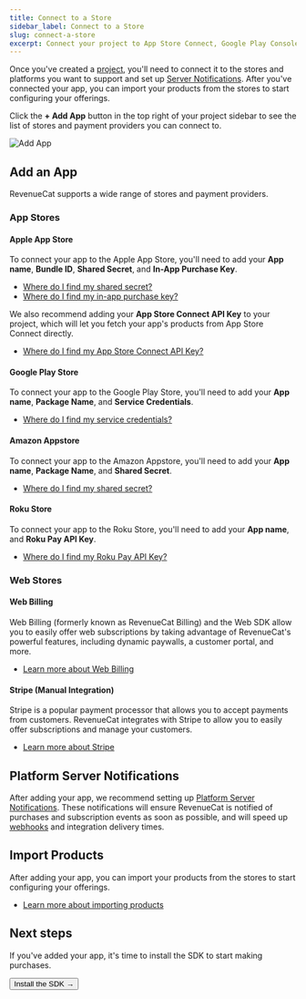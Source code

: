 ```yaml
---
title: Connect to a Store
sidebar_label: Connect to a Store
slug: connect-a-store
excerpt: Connect your project to App Store Connect, Google Play Console, and more
---
```


Once you've created a [project](/projects/overview), you'll need to connect it to the stores and platforms you want to support and set up [Server Notifications](/platform-resources/server-notifications). After you've connected your app, you can import your products from the stores to start configuring your offerings.

Click the **+ Add App** button in the top right of your project sidebar to see the list of stores and payment providers you can connect to.

![Add App](/images/projects/add-an-app.png)

## Add an App

RevenueCat supports a wide range of stores and payment providers.

### App Stores

#### Apple App Store

To connect your app to the Apple App Store, you'll need to add your **App name**, **Bundle ID**, **Shared Secret**, and **In-App Purchase Key**.

- [Where do I find my shared secret?](/service-credentials/itunesconnect-app-specific-shared-secret)
- [Where do I find my in-app purchase key?](/service-credentials/itunesconnect-app-specific-shared-secret/in-app-purchase-key-configuration)

We also recommend adding your **App Store Connect API Key** to your project, which will let you fetch your app's products from App Store Connect directly.

- [Where do I find my App Store Connect API Key?](/service-credentials/itunesconnect-app-specific-shared-secret/app-store-connect-api-key-configuration)

#### Google Play Store

To connect your app to the Google Play Store, you'll need to add your **App name**, **Package Name**, and **Service Credentials**.

- [Where do I find my service credentials?](/service-credentials/creating-play-service-credentials)

#### Amazon Appstore

To connect your app to the Amazon Appstore, you'll need to add your **App name**, **Package Name**, and **Shared Secret**.

- [Where do I find my shared secret?](/service-credentials/amazon-appstore-credentials)

#### Roku Store

To connect your app to the Roku Store, you'll need to add your **App name**, and **Roku Pay API Key**.

- [Where do I find my Roku Pay API Key?](/service-credentials/roku-credentials)

### Web Stores

#### Web Billing

Web Billing (formerly known as RevenueCat Billing) and the Web SDK allow you to easily offer web subscriptions by taking advantage of RevenueCat's powerful features, including dynamic paywalls, a customer portal, and more.

- [Learn more about Web Billing](/web/web-billing)

#### Stripe (Manual Integration)

Stripe is a popular payment processor that allows you to accept payments from customers. RevenueCat integrates with Stripe to allow you to easily offer subscriptions and manage your customers.

- [Learn more about Stripe](/web/stripe)

## Platform Server Notifications

After adding your app, we recommend setting up [Platform Server Notifications](/platform-resources/server-notifications). These notifications will ensure RevenueCat is notified of purchases and subscription events as soon as possible, and will speed up [webhooks](/integrations/webhooks) and integration delivery times.

## Import Products

After adding your app, you can import your products from the stores to start configuring your offerings.

- [Learn more about importing products](/offerings/products-overview)

## Next steps

If you've added your app, it's time to install the SDK to start making purchases.

<Button href="/docs/getting-started/installation">Install the SDK →</Button>
